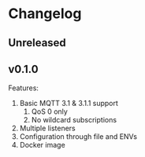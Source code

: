 # Changelog

## Unreleased

## v0.1.0

Features:
1. Basic MQTT 3.1 & 3.1.1 support
    1. QoS 0 only
    2. No wildcard subscriptions
2. Multiple listeners
3. Configuration through file and ENVs
4. Docker image
